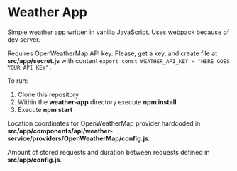 # Weather App

Simple weather app written in vanilla JavaScript. Uses webpack because of dev server.

Requires OpenWeatherMap API key. Please, get a key, and create file at **src/app/secret.js**
with content
`export const WEATHER_API_KEY = "HERE GOES YOUR API KEY";`

To run:

1. Clone this repository
2. Within the **weather-app** directory execute **npm install**
3. Execute **npm start**

Location coordinates for OpenWeatherMap provider hardcoded in **src/app/components/api/weather-service/providers/OpenWeatherMap/config.js**.

Amount of stored requests and duration between requests defined in **src/app/config.js**.
